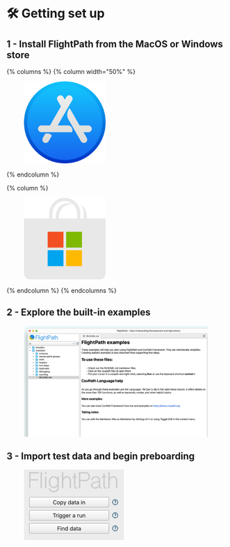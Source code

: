 # 🛠️ Getting set up

## 1 - Install FlightPath from the MacOS or Windows store

{% columns %}
{% column width="50%" %}
<figure><img src="../.gitbook/assets/Apple MacOS Store.png" alt="" width="188"><figcaption></figcaption></figure>
{% endcolumn %}

{% column %}
<figure><img src="../.gitbook/assets/Microsoft Store.svg.png" alt="" width="188"><figcaption></figcaption></figure>
{% endcolumn %}
{% endcolumns %}

## 2 - Explore the built-in examples

<figure><img src="../.gitbook/assets/examples (2).png" alt=""><figcaption></figcaption></figure>

## 3 - Import test data and begin preboarding

<figure><img src="../.gitbook/assets/copy-data-inn.png" alt="" width="230"><figcaption></figcaption></figure>
